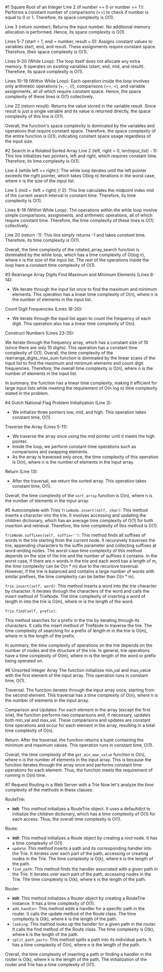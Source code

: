 #1 Square Root of an Integer
Line 2 (if number == 0 or number == 1:):
Performs a constant number of comparisons (==) to check if number is equal to 0 or 1. Therefore, its space complexity is O(1).

Line 3 (return number):
Returns the input number. No additional memory allocation is performed. Hence, its space complexity is O(1).

Lines 5-7 (start = 1, end = number, result = 0):
Assigns constant values to variables start, end, and result. These assignments require constant space. Therefore, their space complexity is O(1).

Lines 9-20 (While Loop):
The loop itself does not allocate any extra memory. It operates on existing variables (start, end, mid, and result). Therefore, its space complexity is O(1).

Lines 10-19 (Within While Loop):
Each operation inside the loop involves only arithmetic operations (+, -, //), comparisons (==, <), and variable assignments, all of which require constant space. Hence, the space complexity of these lines is O(1) collectively.

Line 22 (return result):
Returns the value stored in the variable result. Since result is just a single variable and its value is returned directly, the space complexity of this line is O(1).

Overall, the function's space complexity is dominated by the variables and operations that require constant space. Therefore, the space complexity of the entire function is O(1), indicating constant space usage regardless of the input size.

#2 Search in a Rotated Sorted Array
Line 2 (left, right = 0, len(input_list) - 1):
This line initializes two pointers, left and right, which requires constant time. Therefore, its time complexity is O(1).

Line 4 (while left <= right:):
The while loop iterates until the left pointer exceeds the right pointer, which takes O(log n) iterations in the worst case, where n is the size of the input list.

Line 5 (mid = (left + right) // 2):
This line calculates the midpoint index mid of the current search interval in constant time. Therefore, its time complexity is O(1).

Lines 8-18 (Within While Loop):
The operations within the while loop involve simple comparisons, assignments, and arithmetic operations, all of which require constant time. Therefore, the time complexity of these lines is O(1) collectively.

Line 20 (return -1):
This line simply returns -1 and takes constant time. Therefore, its time complexity is O(1).

Overall, the time complexity of the rotated_array_search function is dominated by the while loop, which has a time complexity of O(log n), where n is the size of the input list. The rest of the operations inside the loop have a constant time complexity of O(1).

#3 Rearrange Array Digits
Find Maximum and Minimum Elements (Lines 6-14):
- We iterate through the input list once to find the maximum and minimum elements. This operation has a linear time complexity of O(n), where n is the number of elements in the input list.

Count Digit Frequencies (Lines 18-20):
- We iterate through the input list again to count the frequency of each digit. This operation also has a linear time complexity of O(n).

Construct Numbers (Lines 23-35):

We iterate through the frequency array, which has a constant size of 10 (since there are only 10 digits). This operation has a constant time complexity of O(1).
Overall, the time complexity of the rearrange_digits_max_sum function is dominated by the linear scans of the input list to find the maximum and minimum elements and count digit frequencies. Therefore, the overall time complexity is O(n), where n is the number of elements in the input list.

In summary, the function has a linear time complexity, making it efficient for large input lists while meeting the requirement of O(n log n) time complexity stated in the problem.

#4 Dutch National Flag Problem
Initialization (Line 3):
- We initialize three pointers low, mid, and high. This operation takes constant time, O(1).

Traverse the Array (Lines 5-11):
- We traverse the array once using the mid pointer until it meets the high pointer.
- Inside the loop, we perform constant-time operations such as comparisons and swapping elements.
- As the array is traversed only once, the time complexity of this operation is O(n), where n is the number of elements in the input array.

Return (Line 13):
- After the traversal, we return the sorted array. This operation takes constant time, O(1).

Overall, the time complexity of the `sort_array` function is O(n), where n is the number of elements in the input array.

#5 Autocomplete with Tries
`TrieNode.insert(self, char)`:
This method inserts a character into the trie. It involves accessing and updating the children dictionary, which has an average time complexity of O(1) for both insertion and retrieval.
Therefore, the time complexity of this method is O(1).

`TrieNode.suffixes(self, suffix='')`:
This method finds all suffixes of words in the trie starting from the current node.
It recursively traverses the trie, appending characters to the suffix parameter and collecting suffixes at word-ending nodes.
The worst-case time complexity of this method depends on the size of the trie and the number of suffixes it contains. In the worst case, if there are n words in the trie and each word has a length of m, the time complexity can be O(n * m) due to the recursive traversal.
However, if the trie is balanced and contains a large number of words with similar prefixes, the time complexity can be better than O(n * m).

`Trie.insert(self, word)`:
This method inserts a word into the trie character by character. It iterates through the characters of the word and calls the insert method of TrieNode.
The time complexity of inserting a word of length m into the trie is O(m), where m is the length of the word.

`Trie.find(self, prefix)`:

This method searches for a prefix in the trie by iterating through its characters. It calls the insert method of TrieNode to traverse the trie.
The time complexity of searching for a prefix of length m in the trie is O(m), where m is the length of the prefix.

In summary, the time complexity of operations on the trie depends on the number of nodes and the structure of the trie. In general, trie operations have a time complexity of O(m), where m is the length of the word or prefix being operated on.

#6 Unsorted Integer Array
The function initializes min_val and max_value with the first element of the input array. This operation runs in constant time, O(1).

Traversal: The function iterates through the input array once, starting from the second element. This traversal has a time complexity of O(n), where n is the number of elements in the input array.

Comparison and Updates: For each element in the array (except the first one), the function performs two comparisons and, if necessary, updates both min_val and max_val. These comparisons and updates are constant time operations and occur for each element in the array, resulting in a total time complexity of O(n).

Return: After the traversal, the function returns a tuple containing the minimum and maximum values. This operation runs in constant time, O(1).

Overall, the time complexity of the `get_min_max_value` function is O(n), where n is the number of elements in the input array. This is because the function iterates through the array once and performs constant time operations for each element. Thus, the function meets the requirement of running in O(n) time.

#7 Request Routing in a Web Server with a Trie
Now let's analyze the time complexity of the methods in these classes:

RouteTrie:
- __init__: This method initializes a RouteTrie object. It uses a defaultdict to initialize the children dictionary, which has a time complexity of O(1) for each access. Thus, the overall time complexity is O(1).

Route:
- __init__: This method initializes a Route object by creating a root node. It has a time complexity of O(1).
- `update`: This method inserts a path and its corresponding handler into the Trie. It iterates over each part of the path, accessing or creating nodes in the Trie. The time complexity is O(k), where k is the length of the path.
- `find_path`: This method finds the handler associated with a given path in the Trie. It iterates over each part of the path, accessing nodes in the Trie. The time complexity is O(k), where k is the length of the path.

Router:
- __init__: This method initializes a Router object by creating a RouteTrie instance. It has a time complexity of O(1).
- `add_handler`: This method adds a handler for a specific path in the router. It calls the update method of the Route class. The time complexity is O(k), where k is the length of the path.
- `looking`: This method looks up the handler for a given path in the router. It calls the find method of the Route class. The time complexity is O(k), where k is the length of the path.
- `split_path_parts`: This method splits a path into its individual parts. It has a time complexity of O(n), where n is the length of the path.

Overall, the time complexity of inserting a path or finding a handler in the router is O(k), where k is the length of the path. The initialization of the router and Trie has a time complexity of O(1).